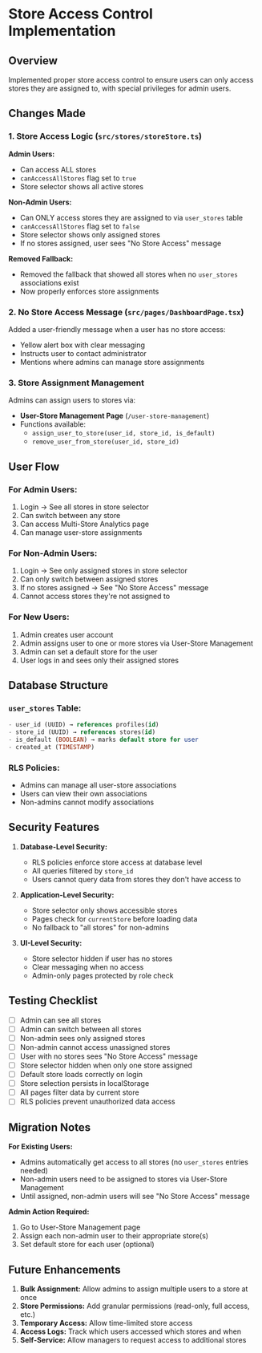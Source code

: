# Store Access Control Implementation

## Overview

Implemented proper store access control to ensure users can only access stores they are assigned to, with special privileges for admin users.

## Changes Made

### 1. Store Access Logic (`src/stores/storeStore.ts`)

**Admin Users:**
- Can access ALL stores
- `canAccessAllStores` flag set to `true`
- Store selector shows all active stores

**Non-Admin Users:**
- Can ONLY access stores they are assigned to via `user_stores` table
- `canAccessAllStores` flag set to `false`
- Store selector shows only assigned stores
- If no stores assigned, user sees "No Store Access" message

**Removed Fallback:**
- Removed the fallback that showed all stores when no `user_stores` associations exist
- Now properly enforces store assignments

### 2. No Store Access Message (`src/pages/DashboardPage.tsx`)

Added a user-friendly message when a user has no store access:
- Yellow alert box with clear messaging
- Instructs user to contact administrator
- Mentions where admins can manage store assignments

### 3. Store Assignment Management

Admins can assign users to stores via:
- **User-Store Management Page** (`/user-store-management`)
- Functions available:
  - `assign_user_to_store(user_id, store_id, is_default)`
  - `remove_user_from_store(user_id, store_id)`

## User Flow

### For Admin Users:
1. Login → See all stores in store selector
2. Can switch between any store
3. Can access Multi-Store Analytics page
4. Can manage user-store assignments

### For Non-Admin Users:
1. Login → See only assigned stores in store selector
2. Can only switch between assigned stores
3. If no stores assigned → See "No Store Access" message
4. Cannot access stores they're not assigned to

### For New Users:
1. Admin creates user account
2. Admin assigns user to one or more stores via User-Store Management
3. Admin can set a default store for the user
4. User logs in and sees only their assigned stores

## Database Structure

### `user_stores` Table:
```sql
- user_id (UUID) → references profiles(id)
- store_id (UUID) → references stores(id)
- is_default (BOOLEAN) → marks default store for user
- created_at (TIMESTAMP)
```

### RLS Policies:
- Admins can manage all user-store associations
- Users can view their own associations
- Non-admins cannot modify associations

## Security Features

1. **Database-Level Security:**
   - RLS policies enforce store access at database level
   - All queries filtered by `store_id`
   - Users cannot query data from stores they don't have access to

2. **Application-Level Security:**
   - Store selector only shows accessible stores
   - Pages check for `currentStore` before loading data
   - No fallback to "all stores" for non-admins

3. **UI-Level Security:**
   - Store selector hidden if user has no stores
   - Clear messaging when no access
   - Admin-only pages protected by role check

## Testing Checklist

- [ ] Admin can see all stores
- [ ] Admin can switch between all stores
- [ ] Non-admin sees only assigned stores
- [ ] Non-admin cannot access unassigned stores
- [ ] User with no stores sees "No Store Access" message
- [ ] Store selector hidden when only one store assigned
- [ ] Default store loads correctly on login
- [ ] Store selection persists in localStorage
- [ ] All pages filter data by current store
- [ ] RLS policies prevent unauthorized data access

## Migration Notes

**For Existing Users:**
- Admins automatically get access to all stores (no `user_stores` entries needed)
- Non-admin users need to be assigned to stores via User-Store Management
- Until assigned, non-admin users will see "No Store Access" message

**Admin Action Required:**
1. Go to User-Store Management page
2. Assign each non-admin user to their appropriate store(s)
3. Set default store for each user (optional)

## Future Enhancements

1. **Bulk Assignment:** Allow admins to assign multiple users to a store at once
2. **Store Permissions:** Add granular permissions (read-only, full access, etc.)
3. **Temporary Access:** Allow time-limited store access
4. **Access Logs:** Track which users accessed which stores and when
5. **Self-Service:** Allow managers to request access to additional stores
